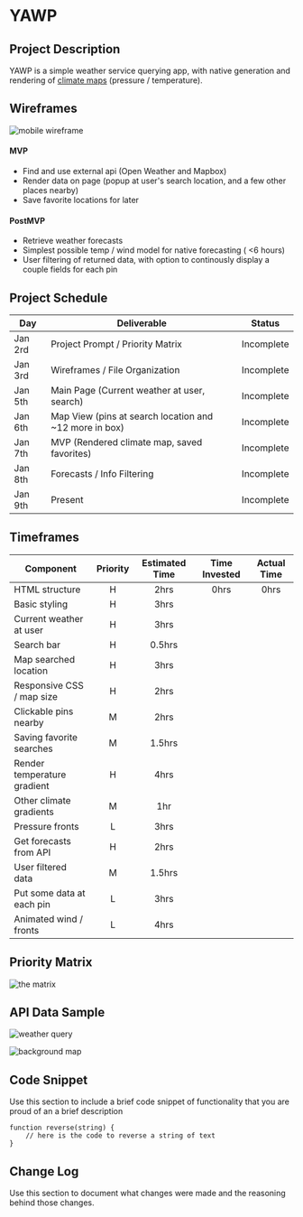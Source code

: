 # YAWP


## Project Description

YAWP is a simple weather service querying app, with native generation and rendering of [climate maps](https://openweathermap.org/weathermap?basemap=map&cities=false&layer=temperature&lat=30&lon=-20&zoom=3) (pressure / temperature). 


## Wireframes

![mobile wireframe](https://git.generalassemb.ly/ehighberg/YAWP/blob/master/docs/mobile_wireframe.png "mobile wireframe")


#### MVP 

- Find and use external api (Open Weather and Mapbox)
- Render data on page (popup at user's search location, and a few other places nearby)
- Save favorite locations for later

#### PostMVP 

- Retrieve weather forecasts
- Simplest possible temp / wind model for native forecasting ( <6 hours)
- User filtering of returned data, with option to continously display a couple fields for each pin


## Project Schedule

|  Day | Deliverable | Status
|---|---| ---|
|Jan 2rd| Project Prompt / Priority Matrix | Incomplete
|Jan 3rd| Wireframes / File Organization | Incomplete
|Jan 5th| Main Page (Current weather at user, search) | Incomplete
|Jan 6th| Map View (pins at search location and ~12 more in box) | Incomplete
|Jan 7th| MVP (Rendered climate map, saved favorites) | Incomplete
|Jan 8th| Forecasts / Info Filtering | Incomplete
|Jan 9th| Present | Incomplete


## Timeframes
| Component | Priority | Estimated Time | Time Invested | Actual Time |
| --- | :---: |  :---: | :---: | :---: |
| HTML structure | H | 2hrs | 0hrs | 0hrs |
| Basic styling | H | 3hrs | | |
| Current weather at user | H | 3hrs | | |
| Search bar | H | 0.5hrs | | |
| Map searched location | H | 3hrs | | |
| Responsive CSS / map size | H | 2hrs | | |
| Clickable pins nearby | M | 2hrs | | |
| Saving favorite searches | M | 1.5hrs | | |
| Render temperature gradient | H | 4hrs | | |
| Other climate gradients | M | 1hr | | |
| Pressure fronts | L | 3hrs | | |
| Get forecasts from API | H | 2hrs | | |
| User filtered data | M | 1.5hrs | | |
| Put some data at each pin | L | 3hrs | | |
| Animated wind / fronts | L | 4hrs | |


## Priority Matrix

![the matrix](https://git.generalassemb.ly/ehighberg/YAWP/blob/master/docs/priority_matrix.png "priorities")


## API Data Sample


![weather query](https://git.generalassemb.ly/ehighberg/YAWP/blob/master/docs/weather_query.png "weather query")


![background map](https://git.generalassemb.ly/ehighberg/YAWP/blob/master/docs/base_map.png "background map")



## Code Snippet

Use this section to include a brief code snippet of functionality that you are proud of an a brief description  

```
function reverse(string) {
	// here is the code to reverse a string of text
}
```

## Change Log
 Use this section to document what changes were made and the reasoning behind those changes.  
